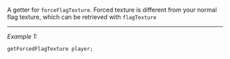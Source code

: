 A getter for `forceFlagTexture`. Forced texture is different from your normal flag texture, which can be retrieved with `flagTexture`


---
*Example 1:*
```sqf
getForcedFlagTexture player;
```